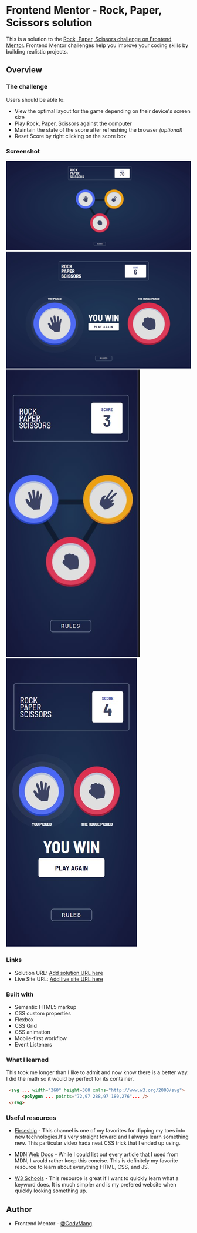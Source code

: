 # Frontend Mentor - Rock, Paper, Scissors solution

This is a solution to the [Rock, Paper, Scissors challenge on Frontend Mentor](https://www.frontendmentor.io/challenges/rock-paper-scissors-game-pTgwgvgH). Frontend Mentor challenges help you improve your coding skills by building realistic projects. 

## Overview

### The challenge

Users should be able to:

- View the optimal layout for the game depending on their device's screen size
- Play Rock, Paper, Scissors against the computer
- Maintain the state of the score after refreshing the browser _(optional)_
- Reset Score by right clicking on the score box

### Screenshot

![](./screenshots/screenshot-home.jpg)
![](./screenshots/screenshot-battle.jpg)
![](./screenshots/screenshot-mobile-home.jpg)
![](./screenshots/screenshot-mobile-battle.jpg)

### Links

- Solution URL: [Add solution URL here](https://your-solution-url.com)
- Live Site URL: [Add live site URL here](https://your-live-site-url.com)

### Built with

- Semantic HTML5 markup
- CSS custom properties
- Flexbox
- CSS Grid
- CSS animation
- Mobile-first workflow
- Event Listeners

### What I learned

This took me longer than I like to admit and now know there is a better way. I did the math so it would by perfect for its container.
```html
 <svg ... width="360" height=360 xmlns="http://www.w3.org/2000/svg">
      <polygon ... points="72,97 288,97 180,276"... />
 </svg>
```

### Useful resources

- [Firseship](https://youtu.be/Qhaz36TZG5Y?t=422) - This channel is one of my favorites for dipping my toes into new technologies.It's very straight foward and I always learn something new. This particular video hada neat CSS trick that I ended up using.

- [MDN Web Docs](https://developer.mozilla.org/en-US/) - While I could list out every article that I used from MDN, I would rather keep this concise. This is definitely my favorite resource to learn about everything HTML, CSS, and JS.

- [W3 Schools](https://www.w3schools.com/w3css/defaulT.asp) - This resource is great if I want to quickly learn what a keyword does. It is much simpler and is my prefered website when quickly looking something up.


## Author

- Frontend Mentor - [@CodyMang](https://www.frontendmentor.io/profile/CodyMang)

